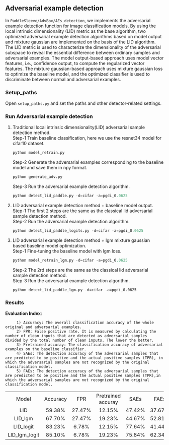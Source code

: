 ## Adversarial example detection

  In `PaddleSleeve/AdvBox/AEs_detection`, we implements the adversarial example detection function for image classification models. By using the local intrinsic dimensionality (LID) metric as the base algorithm, two optimized adversarial example detection algorithms based on model output and mixture gaussian are implemented on the basis of the LID algorithm. The LID metric is used to characterize the dimensionality of the adversarial subspace to reveal the essential difference between ordinary samples and adversarial examples. The model output-based approach uses model vector features, i.e., confidence output, to compute the regularized vector features. The mixture gaussian-based approach uses mixture gaussian loss to optimize the baseline model, and the optimized classifier is used to discriminate between normal and adversarial examples.


### Setup_paths

   Open `setup_paths.py` and set the paths and other detector-related settings.

### Run Adversarial example detection

   1. Traditional local intrinsic dimensionality(LID) adversarial sample detection method.    
      Step-1 Train baseline classification, here we use the resnet34 model for cifar10 dataset.   
         ```python
         python model_retrain.py
         ```
      Step-2 Generate the adversarial examples corresponding to the baseline model and save them in npy format.   
         ```python
         python generate_adv.py
         ```
      Step-3 Run the adversarial example detection algorithm.  
         ```python
         python detect_lid_paddle.py -d=cifar -a=pgdi_0.0625
         ```
   2. LID adversarial example detection method + baseline model output.  
      Step-1 The first 2 steps are the same as the classical lid adversarial sample detection method.  
      Step-2 Run the adversarial example detection algorithm.    
         ```python
         python detect_lid_paddle_logits.py -d=cifar -a=pgdi_0.0625
         ```
   3. LID adversarial example detection method + lgm mixture gaussian based baseline model optimization.  
      Step-1 Fine-tuning the baseline model with lgm loss.  
         ```python
         python model_retrain_lgm.py -d=cifar -a=pgdi_0.0625
         ```
      Step-2 The 2rd steps are the same as the classical lid adversarial sample detection method.  
      Step-3 Run the adversarial example detection algorithm.  
         ```
         python detect_lid_paddle_lgm.py -d=cifar -a=pgdi_0.0625
         ```

### Results
   **Evaluation Index**:  
   
         1) Accuracy: The overall classification accuracy of the whole original and adversarial examples.  
         2) FPR: False positive rate. It is measured by calculating the number of clean inputs that are detected as adversarial samples divided by the total number of clean inputs. The lower the better.   
         3) Pretrained accuray: The classification accuracy of adversarial examples on the baseline classifier.  
         4) SAEs: The detection accuracy of the adversarial samples that are predicted to be positive and the actual positive samples (TPR), in which the adversarial samples are not recognized by the original classification model.  
         5) FAEs: The detection accuracy of the adversarial samples that are predicted to be positive and the actual positive samples (TPR),in which the adversarial samples are not recognized by the original classification model.  

 <table align="center">
 <tr>
    <td align="center">Model</td>
    <td align="center">Accuracy</td>
    <td align="center">FPR</td>
    <td align="center">Pretrained accuray</td>
    <td align="center">SAEs </td>
    <td align="center">FAEs </td>
</tr>

<tr>
    <td align="center">LID</td>
    <td align="center">59.38%</td>
    <td align="center">27.47%</td>
    <td align="center">12.15%</td>
    <td align="center">47.42%</td>
    <td align="center">37.67%</td>
</tr>

<tr>
    <td align="center">LID_lgm</td>
    <td align="center">67.70%</td>
    <td align="center">27.47%</td>
    <td align="center">19.23%</td>
    <td align="center">44.67%</td>
    <td align="center">52.81%</td>
</tr>

<tr>
    <td align="center">LID_logit</td>
    <td align="center">83.23%</td>
    <td align="center">6.78%</td>
    <td align="center">12.15%</td>
    <td align="center">77.64%</td>
    <td align="center">41.44%</td>
</tr>

<tr>
    <td align="center">LID_lgm_logit</td>
    <td align="center">85.10%</td>
    <td align="center">6.78%</td>
    <td align="center">19.23%</td>
    <td align="center">75.84%</td>
    <td align="center">62.34%</td>
</tr>

</table>
